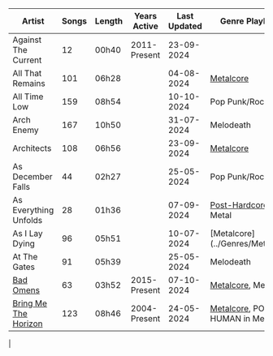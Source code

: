 | Artist                                                  | Songs | Length | Years Active | Last Updated | Genre Playlists |
|---------------------------------------------------------|-------|--------|--------------|--------------|-----------------|
| Against The Current                                     | 12    | 00h40  | 2011-Present | 23-09-2024   | |
| All That Remains                                        | 101   | 06h28  |              | 04-08-2024   | [Metalcore](../Genres/Metalcore) |
| All Time Low                                            | 159   | 08h54  |              | 10-10-2024   | Pop Punk/Rock |
| Arch Enemy                                              | 167   | 10h50  |              | 31-07-2024   | Melodeath |
| Architects                                              | 108   | 06h56  |              | 23-09-2024   | [Metalcore](../Genres/Metalcore) |
| As December Falls                                       | 44    | 02h27  |              | 25-05-2024   | Pop Punk/Rock |
| As Everything Unfolds                                   | 28    | 01h36  |              | 07-09-2024   | [Post-Hardcore](../Genres/Post-Hardcore), Metal |
| As I Lay Dying                                          | 96    | 05h51  |              | 10-07-2024   | [Metalcore](../Genres/Metalcore |
| At The Gates                                            | 91    | 05h39  |              | 25-05-2024   | Melodeath |
| [Bad Omens](../Artists/Bad-Omens)                       | 63    | 03h52  | 2015-Present | 07-10-2024   | [Metalcore](../Genres/Metalcore), Metal |
| [Bring Me The Horizon](../Artists/Bring-Me-The-Horizon) | 123   | 08h46  | 2004-Present | 24-05-2024   | [Metalcore](../Genres/Metalcore), POST-HUMAN in Metal |
|